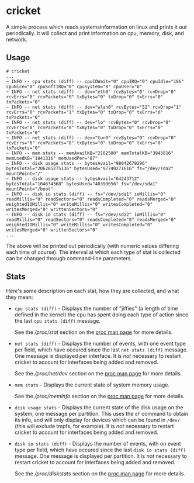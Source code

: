 # cricket

A simple process which reads systemsinformation on linux and prints it out
periodically. It will collect and print information on cpu, memory, disk, and
network.

## Usage

```
# cricket
...
~ INFO -- cpu stats (diff) -- cpuIOWait="0" cpuIRQ="0" cpuIdle="186" cpuNice="0" cpuSoftIRQ="0" cpuSystem="8" cpuUser="6"
~ INFO -- net stats (diff) -- dev="eth0" rcvBytes="0" rcvDrop="0" rcvErrs="0" rcvPackets="0" txBytes="0" txDrop="0" txErrs="0" txPackets="0"
~ INFO -- net stats (diff) -- dev="wlan0" rcvBytes="52" rcvDrop="1" rcvErrs="0" rcvPackets="1" txBytes="0" txDrop="0" txErrs="0" txPackets="0"
~ INFO -- net stats (diff) -- dev="lo" rcvBytes="0" rcvDrop="0" rcvErrs="0" rcvPackets="0" txBytes="0" txDrop="0" txErrs="0" txPackets="0"
~ INFO -- net stats (diff) -- dev="tun0" rcvBytes="0" rcvDrop="0" rcvErrs="0" rcvPackets="0" txBytes="0" txDrop="0" txErrs="0" txPackets="0"
~ INFO -- mem stats -- memAvailKB="2102500" memTotalKB="3943816" memUsedKB="1841316" memUsedPer="87"
~ INFO -- disk usage stats -- bytesAvail="98042679296" bytesTotal="206285275136" bytesUsed="97740271616" fs="/dev/sda2" mountPoint="/"
~ INFO -- disk usage stats -- bytesAvail="64243712" bytesTotal="104634368" bytesUsed="40390656" fs="/dev/sda1" mountPoint="/boot"
~ INFO -- disk io stats (diff) -- fs="/dev/sda1" ioMillis="0" readMillis="0" readSectors="0" readsCompleted="0" readsMerged="0" weightedIOMillis="0" writeMillis="0" writesCompleted="0" writesMerged="0" writtenSectors="0"
~ INFO -- disk io stats (diff) -- fs="/dev/sda2" ioMillis="0" readMillis="0" readSectors="0" readsCompleted="0" readsMerged="0" weightedIOMillis="0" writeMillis="0" writesCompleted="0" writesMerged="0" writtenSectors="0"
...
```

The above will be printed out periodically (with numeric values differing each
time of course). The interval at which each type of stat is collected can be
changed through command-line parameters.

## Stats

Here's some description on each stat, how they are collected, and what they
mean:

* `cpu stats (diff)` - Displays the number of "jiffies" (a length of time
  defined in the kernel) the cpu has spent doing each type of action since the
  last `cpu stats (diff)` message.

  See the */proc/stat* section on the [proc man page][proc] for more details.

* `net stats (diff)` - Displays the number of events, with one event type per
  field, which have occured since the last `net stats (diff)` message. One
  message is displayed per interface. It is *not* necessary to restart cricket to
  account for interfaces being added and removed.

  See the */proc/net/dev* section on the [proc man page][proc] for more details.

* `mem stats` - Displays the current state of system memory usage.

  See the */proc/meminfo* section on the [proc man page][proc] for more details.

* `disk usage stats` - Displays the current state of the disk usage on the
  system, one message per partition. This uses the `df` command to obtain its
  info, and will only display for devices which can be found in `/dev/` (this
  will exclude tmpfs, for example). It is *not* necessary to restart cricket to
  account for interfaces being added and removed.

* `disk io stats (diff)` - Displays the number of events, with on event type per
  field, which have occured since the last `disk io stats (diff)` message. One
  message is displayed per partition. It is *not* necessary to restart cricket
  to account for interfaces being added and removed.

  See the */proc/diskstats* section on the [proc man page][proc] for more details.

[proc]: http://man7.org/linux/man-pages/man5/proc.5.html

